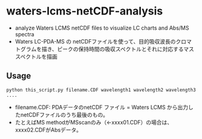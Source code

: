 # waters-lcms-netCDF-analysis
* analyze Waters LCMS netCDF files to visualize LC charts and Abs/MS spectra
* Waters LC-PDA-MS の netCDFファイルを使って、目的吸収波長のクロマトグラムを描き、ピークの保持時間の吸収スペクトルとそれに対応するマススペクトルを描画

## Usage
`python this_script.py filename.CDF wavelength1 wavelength2 wavelength3 ....`
* filename.CDF: PDAデータのnetCDF ファイル = Waters LCMS から出力したnetCDFファイルのうち最後のもの。
* たとえばMS methodがMSscanのみ（←xxxx01.CDF）の場合は、xxxx02.CDFがAbsデータ。
